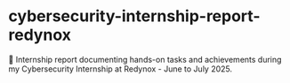 # cybersecurity-internship-report-redynox
📄 Internship report documenting hands-on tasks and achievements during my Cybersecurity Internship at Redynox - June to July 2025.
